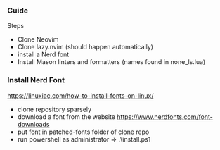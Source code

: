 ### Guide

Steps
- Clone Neovim
- Clone lazy.nvim (should happen automatically)
- install a Nerd font
- Install Mason linters and formatters (names found in none_ls.lua)


### Install Nerd Font
https://linuxiac.com/how-to-install-fonts-on-linux/
- clone repository sparsely
- download a font from the website https://www.nerdfonts.com/font-downloads
- put font in patched-fonts folder of clone repo
- run powershell as administrator => .\install.ps1 <fontname>
